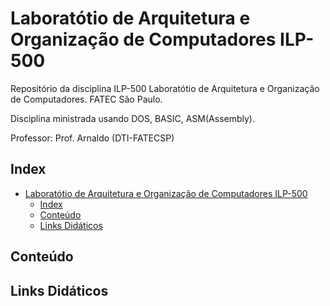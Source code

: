 # Laboratótio de Arquitetura e Organização de Computadores ILP-500

Repositório da disciplina ILP-500 Laboratótio de Arquitetura e Organização de Computadores. FATEC São Paulo.

Disciplina ministrada usando DOS, BASIC, ASM(Assembly).

Professor: Prof. Arnaldo (DTI-FATECSP)

## Index

- [Laboratótio de Arquitetura e Organização de Computadores ILP-500](#laboratótio-de-arquitetura-e-organização-de-computadores-ilp-500)
  - [Index](#index)
  - [Conteúdo](#conteúdo)
  - [Links Didáticos](#links-didáticos)

## Conteúdo

## Links Didáticos
